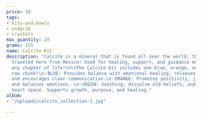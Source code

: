 ```yaml
---
price: 10
tags:
- kits-and-bowls
- under10
- crystals
max_quantity: 20
grams: 155
name: Calcite Kit
description: "Calcite is a mineral that is found all over the world, these specifically
  traveled here from Mexico! Used for healing, support, and guidance moving through
  any chapter of life!\n\nThe Calcite Kit includes one blue, orange, and green calcite
  raw chunk!\n✨BLUE: Provides balance with emotional healing, releases blockages,
  and encourages clear communication.\n✨ORANGE: Promotes positivity, joy, creativity,
  and balances emotions. \n✨GREEN: Soothing, dissolve old beliefs, and opens up the
  heart space. Supports growth, purpose, and healing."
album:
- "/uploads/calcite_collection-1.jpg"

---
```

